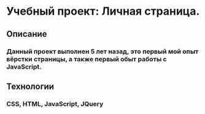 # Учебный проект: Личная страница.

## Описание
### Данный проект выполнен 5 лет назад, это первый мой опыт вёрстки страницы, а также первый обыт работы с JavaScript. 

## Технологии
### CSS, HTML, JavaScript, JQuery
